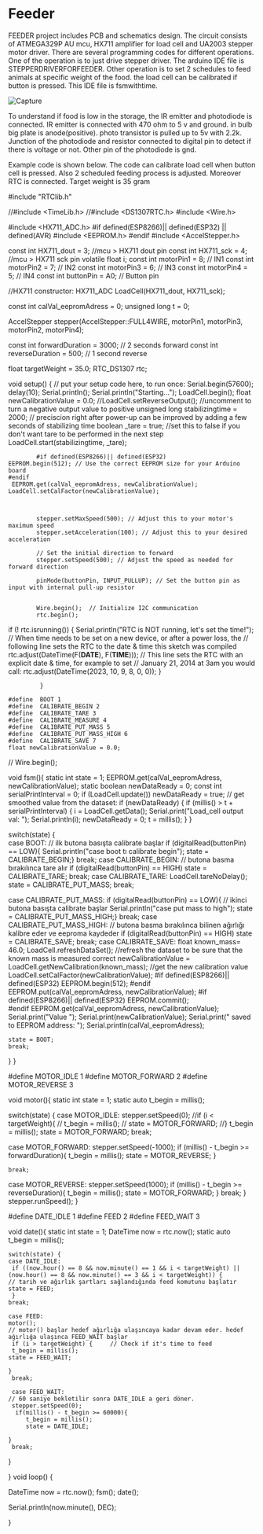 # Feeder


FEEDER project includes PCB and schematics design. The circuit consists of ATMEGA329P AU mcu, HX711 amplifier for load cell and UA2003 stepper motor driver. There are several programming codes for different operations.
One of the operation is to just drive stepper driver. The arduino IDE file is STEPPERDRIVERFORFEEDER. 
Other operation is to set 2 schedules to feed animals at specific weight of the food. the load cell can be calibrated if button is pressed. This IDE file is fsmwithtime.


![Capture](https://github.com/Gorkem-say/Feeder/assets/5795091/e2b349d4-6c48-4af6-b3de-148b579bfca6)





To understand if food is low in the storage, the IR emitter and photodiode is connected. IR emitter is connected with 470 ohm to 5 v and ground. in bulb big plate is anode(positive). photo transistor is pulled up to 5v with 2.2k. 
Junction of the photodiode and resistor connected to digital pin to detect if there is voltage or not. Other pin of the photodiode is gnd.

Example code is shown below. The code can calibrate load cell when button cell is pressed. Also 2 scheduled feeding process is adjusted. Moreover RTC is connected. Target weight is 35 gram


#include "RTClib.h"

//#include <TimeLib.h>
//#include <DS1307RTC.h>
#include <Wire.h>



#include <HX711_ADC.h>
#if defined(ESP8266)|| defined(ESP32) || defined(AVR)
#include <EEPROM.h>
#endif
#include <AccelStepper.h>

const int HX711_dout = 3; //mcu > HX711 dout pin
const int HX711_sck = 4; //mcu > HX711 sck pin
volatile float i;
const int motorPin1 = 8; // IN1
const int motorPin2 = 7; // IN2
const int motorPin3 = 6; // IN3
const int motorPin4 = 5; // IN4
const int buttonPin = A0; // Button pin

//HX711 constructor:
HX711_ADC LoadCell(HX711_dout, HX711_sck);

const int calVal_eepromAdress = 0;
unsigned long t = 0;

AccelStepper stepper(AccelStepper::FULL4WIRE, motorPin1, motorPin3, motorPin2, motorPin4);

const int forwardDuration = 3000; // 2 seconds forward
const int reverseDuration = 500; // 1 second reverse

float targetWeight = 35.0;
RTC_DS1307 rtc;

void setup() {
            // put your setup code here, to run once:
           Serial.begin(57600); 
           delay(10);
           Serial.println();
           Serial.println("Starting...");
            LoadCell.begin();
      float newCalibrationValue = 0.0;
            //LoadCell.setReverseOutput(); //uncomment to turn a negative output value to positive
            unsigned long stabilizingtime = 2000; // preciscion right after power-up can be improved by adding a few seconds of stabilizing time
            boolean _tare = true; //set this to false if you don't want tare to be performed in the next step
            LoadCell.start(stabilizingtime, _tare);

            #if defined(ESP8266)|| defined(ESP32)
    EEPROM.begin(512); // Use the correct EEPROM size for your Arduino board
    #endif
     EEPROM.get(calVal_eepromAdress, newCalibrationValue);
    LoadCell.setCalFactor(newCalibrationValue);
    

          
            stepper.setMaxSpeed(500); // Adjust this to your motor's maximum speed
            stepper.setAcceleration(100); // Adjust this to your desired acceleration
          
            // Set the initial direction to forward
            stepper.setSpeed(500); // Adjust the speed as needed for forward direction
                
            pinMode(buttonPin, INPUT_PULLUP); // Set the button pin as input with internal pull-up resistor
 
  
            Wire.begin();  // Initialize I2C communication
            rtc.begin();

 if (! rtc.isrunning()) {
    Serial.println("RTC is NOT running, let's set the time!");
    // When time needs to be set on a new device, or after a power loss, the
    // following line sets the RTC to the date & time this sketch was compiled
    rtc.adjust(DateTime(F(__DATE__), F(__TIME__)));
    // This line sets the RTC with an explicit date & time, for example to set
    // January 21, 2014 at 3am you would call:
     rtc.adjust(DateTime(2023, 10, 9, 8, 0, 0));
  }
            
             }

    #define  BOOT 1
    #define  CALIBRATE_BEGIN 2
    #define  CALIBRATE_TARE 3
    #define  CALIBRATE_MEASURE 4
    #define  CALIBRATE_PUT_MASS 5
    #define  CALIBRATE_PUT_MASS_HIGH 6
    #define  CALIBRATE_SAVE 7
    float newCalibrationValue = 0.0;

   
 //   Wire.begin();

void fsm(){
  static int state = 1;
  EEPROM.get(calVal_eepromAdress, newCalibrationValue); 
  static boolean newDataReady = 0;
  const int serialPrintInterval = 0;
   if (LoadCell.update()) newDataReady = true;
  // get smoothed value from the dataset:
  if (newDataReady) {
    if (millis() > t + serialPrintInterval) {
      i = LoadCell.getData();
      Serial.print("Load_cell output val: ");
      Serial.println(i);
      newDataReady = 0;
      t = millis();
    }
  }  

    
  switch(state) {   
    case BOOT:                                         // ilk butona basışta calibrate başlar
    if (digitalRead(buttonPin) == LOW){
    Serial.println("case boot tı calibrate begin");
      state = CALIBRATE_BEGIN;}
    break;
  case CALIBRATE_BEGIN:                              // butona basma bırakılınca tare alır
    if (digitalRead(buttonPin) == HIGH)
      state = CALIBRATE_TARE;
    break;
  case CALIBRATE_TARE:
      LoadCell.tareNoDelay();
    state = CALIBRATE_PUT_MASS;
    break;

  case CALIBRATE_PUT_MASS:
    if (digitalRead(buttonPin) == LOW){                      // ikinci butona basışta calibrate başlar
    Serial.println("case put mass to high");
      state = CALIBRATE_PUT_MASS_HIGH;}
    break;
  case CALIBRATE_PUT_MASS_HIGH:                             // butona basma bırakılınca bilinen ağırlığı kalibre eder ve eeproma kaydeder
    if (digitalRead(buttonPin) == HIGH)
      state = CALIBRATE_SAVE;
    break;
  case CALIBRATE_SAVE:
    float known_mass= 46.0;
    LoadCell.refreshDataSet(); //refresh the dataset to be sure that the known mass is measured correct
    newCalibrationValue = LoadCell.getNewCalibration(known_mass); //get the new calibration value
    LoadCell.setCalFactor(newCalibrationValue);
    #if defined(ESP8266)|| defined(ESP32)
    EEPROM.begin(512);
    #endif
    EEPROM.put(calVal_eepromAdress, newCalibrationValue);
    #if defined(ESP8266)|| defined(ESP32)
        EEPROM.commit();      
    #endif
    EEPROM.get(calVal_eepromAdress, newCalibrationValue);
      Serial.print("Value ");
      Serial.print(newCalibrationValue);
      Serial.print(" saved to EEPROM address: ");
      Serial.println(calVal_eepromAdress);

  
    state = BOOT;
    break;
 }
}

#define  MOTOR_IDLE 1
#define  MOTOR_FORWARD 2
#define  MOTOR_REVERSE 3

void motor(){
  static int state = 1;
  static auto t_begin = millis();
  
  switch(state) {
    case MOTOR_IDLE:
    stepper.setSpeed(0);
    //if (i < targetWeight){
    //   t_begin = millis();
    //   state = MOTOR_FORWARD;
    //}
    t_begin = millis();
    state = MOTOR_FORWARD;
    break;

  case MOTOR_FORWARD:
    stepper.setSpeed(-1000);
    if (millis() - t_begin >= forwardDuration){
        t_begin = millis();
       state = MOTOR_REVERSE;
    }
    
    break;

  case MOTOR_REVERSE:
    stepper.setSpeed(1000);
    if (millis() - t_begin >= reverseDuration){
      t_begin = millis();
       state = MOTOR_FORWARD;
    }
    break;
}
 stepper.runSpeed();
}


 #define DATE_IDLE 1
 #define FEED 2
  #define FEED_WAIT 3

 void date(){
   static int state = 1;
   DateTime now = rtc.now();
   static auto t_begin = millis();
   
    
    switch(state) {
    case DATE_IDLE:
     if ((now.hour() == 8 && now.minute() == 1 && i < targetWeight) || (now.hour() == 8 && now.minute() == 3 && i < targetWeight)) {            // tarih ve ağırlık şartları sağlandığında feed komutunu başlatır
    state = FEED;
     }
    break;
    
    case FEED:
    motor();                                                                       // motor() başlar hedef ağırlığa ulaşıncaya kadar devam eder. hedef ağırlığa ulaşınca FEED_WAIT başlar
     if (i > targetWeight) {     // Check if it's time to feed
     t_begin = millis();
    state = FEED_WAIT;
     
    }
     break;

     case FEED_WAIT:                                                              // 60 saniye bekletilir sonra DATE_IDLE a geri döner.
     stepper.setSpeed(0);
      if(millis() - t_begin >= 60000){
         t_begin = millis();
         state = DATE_IDLE;
    
    }
     break;
   
   
  }
 
 }
void loop() {
 
   DateTime now = rtc.now();
    fsm();
    date();
    
Serial.println(now.minute(), DEC);
  
}
